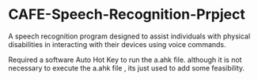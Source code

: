 # CAFE-Speech-Recognition-Prpject
A speech recognition program designed to assist individuals with physical disabilities in interacting  with their devices using voice commands.

Required a software Auto Hot Key to run the a.ahk file. although it is not necessary to execute the a.ahk file , its just used to add some feasibility.
